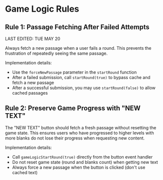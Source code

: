 # Game Logic Rules

## Rule 1: Passage Fetching After Failed Attempts

LAST EDITED: TUE MAY 20

Always fetch a new passage when a user fails a round. This prevents the frustration of repeatedly seeing the same passage.

Implementation details:

- Use the `forceNewPassage` parameter in the `startRound` function
- After a failed submission, call `startRound(true)` to bypass cache and fetch a new passage
- After a successful submission, you may use `startRound(false)` to allow cached passages

## Rule 2: Preserve Game Progress with "NEW TEXT"

The "NEW TEXT" button should fetch a fresh passage without resetting the game state. This ensures users who have progressed to higher levels with more blanks do not lose their progress when requesting new content.

Implementation details:

- Call `gameLogicStartRound(true)` directly from the button event handler
- Do not reset game state (round and blanks count) when getting new text
- Always force a new passage when the button is clicked (don't use cached text)
